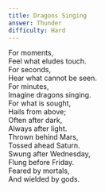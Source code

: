 ```yaml
---
title: Dragons Singing
answer: Thunder
difficulty: Hard
---
```

For moments,  
Feel what eludes touch.  
For seconds,  
Hear what cannot be seen.  
For minutes,  
Imagine dragons singing.  
For what is sought,  
Hails from above;   
Often after dark,  
Always after light.   
Thrown behind Mars,  
Tossed ahead Saturn.  
Swung after Wednesday,   
Flung before Friday.  
Feared by mortals,  
And wielded by gods.  